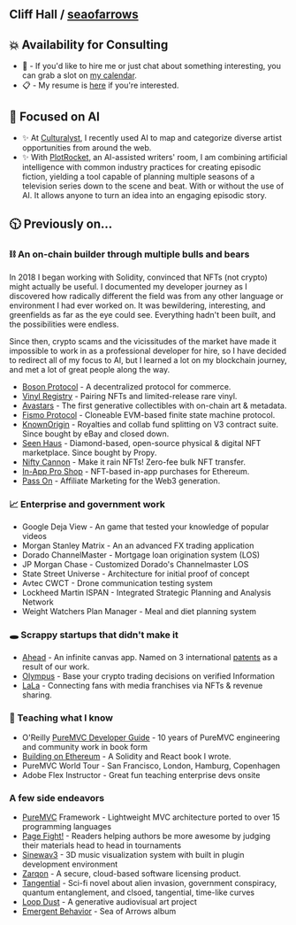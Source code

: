 ##  Cliff Hall / [seaofarrows](https://solo.to/seaofarrows)

## 💥 Availability for Consulting
- 📅 -  If you'd like to hire me or just chat about something interesting, you can grab a slot on [my calendar](https://calendly.com/cliffhall).
- 📋 -  My resume is [here](https://futurescale.com/content/resume/Cliff-Hall-Resume-2024.pdf) if you're interested.

## 🧠 Focused on AI
- ✨ At [Culturalyst](https://culturalyst.com), I recently used AI to map and categorize diverse artist opportunities from around the web. 
- ✨ With [PlotRocket](https://plotrocket.app), an AI-assisted writers' room, I am combining artificial intelligence with common industry practices for creating episodic fiction, yielding a tool capable of planning multiple seasons of a television series down to the scene and beat. With or without the use of AI. It allows anyone to turn an idea into an engaging episodic story. 

## 🕥 Previously on...
### ⛓ An on-chain builder through multiple bulls and bears
In 2018 I began working with Solidity, convinced that NFTs (not crypto) might actually be useful. I documented my developer journey as I discovered how radically different the field was from any other language or environment 
I had ever worked on. It was bewildering, interesting, and greenfields as far as the eye could see. Everything hadn't been built, and the possibilities were endless. 

Since then, crypto scams and the vicissitudes of the market have made it impossible to work in as a professional developer for hire, so I have decided to redirect all of my focus to AI, but I learned a lot on my blockchain journey, and met a lot of great people along the way.

- [Boson Protocol](https://www.bosonprotocol.io/) - A decentralized protocol for commerce.
- [Vinyl Registry](https://vinylregistry.org) - Pairing NFTs and limited-release rare vinyl.
- [Avastars](https://avastars.io/) - The first generative collectibles with on-chain art & metadata.
- [Fismo Protocol](https://github.com/cliffhall/Fismo/blob/main/README.md) - Cloneable EVM-based finite state machine protocol.
- [KnownOrigin](https://knownorigin.io) - Royalties and collab fund splitting on V3 contract suite. Since bought by eBay and closed down.
- [Seen Haus](https://github.com/seen-haus/seen-contracts) - Diamond-based, open-source physical & digital NFT marketplace. Since bought by Propy.
- [Nifty Cannon](https://niftycannon.app) - Make it rain NFTs! Zero-fee bulk NFT transfer.
- [In-App Pro Shop](https://in-app-pro-shop.futurescale.com/) - NFT-based in-app purchases for Ethereum.
- [Pass On](https://www.passon.io/) - Affiliate Marketing for the Web3 generation.

### 📈 Enterprise and government work
- Google Deja View - An game that tested your knowledge of popular videos
- Morgan Stanley Matrix - An an advanced FX trading application
- Dorado ChannelMaster - Mortgage loan origination system (LOS)
- JP Morgan Chase - Customized Dorado's Channelmaster LOS
- State Street Universe - Architecture for initial proof of concept
- Avtec CWCT - Drone communication testing system
- Lockheed Martin ISPAN - Integrated Strategic Planning and Analysis Network
- Weight Watchers Plan Manager - Meal and diet planning system

### 🕳️ Scrappy startups that didn't make it
- [Ahead](https://www.youtube.com/user/CreativityConnected) - An infinite canvas app. Named on 3 international [patents](https://patents.google.com/patent/WO2010063014A1/en) as a result of our work.
- [Olympus](https://www.behance.net/gallery/82333699/Olympus-Verified) - Base your crypto trading decisions on verified Information
- [LaLa](https://www.behance.net/gallery/194754877/Lala) - Connecting fans with media franchises via NFTs & revenue sharing.

### 📖 Teaching what I know
- O'Reilly [PureMVC Developer Guide](https://www.oreilly.com/library/view/actionscript-developers-guide/9781449324698/) - 10 years of PureMVC engineering and community work in book form
- [Building on Ethereum](https://www.amazon.com/Building-Ethereum-Solidity-Cliff-Hall-ebook/dp/B0852C116W) - A Solidity and React book I wrote.
- PureMVC World Tour - San Francisco, London, Hamburg, Copenhagen
- Adobe Flex Instructor - Great fun teaching enterprise devs onsite

### A few side endeavors
- [PureMVC](https://puremvc.org) Framework - Lightweight MVC architecture ported to over 15 programming languages
- [Page Fight!](https://page-fight.com) - Readers helping authors be more awesome by judging their materials head to head in tournaments
- [Sinewav3](https://app.sinewav3.com) - 3D music visualization system with built in plugin development environment
- [Zarqon](https://zarqon.net) - A secure, cloud-based software licensing product.
- [Tangential](https://www.amazon.com/Tangential-Dark-Matter-Highway-1/dp/0692613579) - Sci-fi novel about alien invasion, government conspiracy, quantum entanglement, and clsoed, tangential, time-like curves
- [Loop Dust](https://loopdust.art) - A generative audiovisual art project
- [Emergent Behavior](https://www.youtube.com/watch?v=tvYaoU1p6XY&list=OLAK5uy_njCaEWuGszF1AP1bjqSsKp-osy74HXB5M) - Sea of Arrows album


